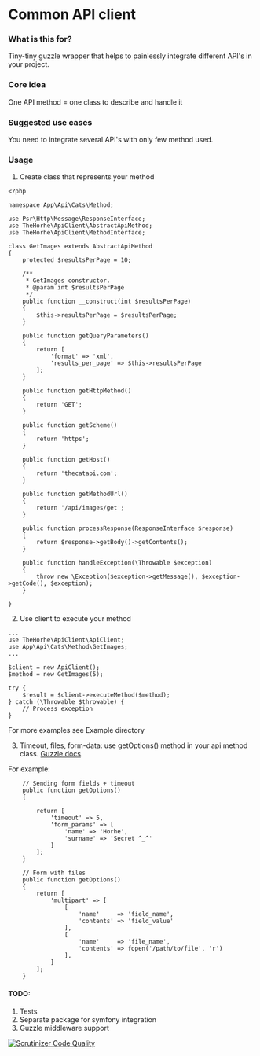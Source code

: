 # Common API client
### What is this for?
Tiny-tiny guzzle wrapper that helps to painlessly integrate different API's in your project.

### Core idea
One API method = one class to describe and handle it

### Suggested use cases
You need to integrate several API's with only few method used.

### Usage
1. Create class that represents your method
~~~
<?php

namespace App\Api\Cats\Method;

use Psr\Http\Message\ResponseInterface;
use TheHorhe\ApiClient\AbstractApiMethod;
use TheHorhe\ApiClient\MethodInterface;

class GetImages extends AbstractApiMethod
{
    protected $resultsPerPage = 10;

    /**
     * GetImages constructor.
     * @param int $resultsPerPage
     */
    public function __construct(int $resultsPerPage)
    {
        $this->resultsPerPage = $resultsPerPage;
    }

    public function getQueryParameters()
    {
        return [
            'format' => 'xml',
            'results_per_page' => $this->resultsPerPage
        ];
    }

    public function getHttpMethod()
    {
        return 'GET';
    }

    public function getScheme()
    {
        return 'https';
    }

    public function getHost()
    {
        return 'thecatapi.com';
    }

    public function getMethodUrl()
    {
        return '/api/images/get';
    }

    public function processResponse(ResponseInterface $response)
    {
        return $response->getBody()->getContents();
    }

    public function handleException(\Throwable $exception)
    {
        throw new \Exception($exception->getMessage(), $exception->getCode(), $exception);
    }

}
~~~

2. Use client to execute your method
~~~
...
use TheHorhe\ApiClient\ApiClient;
use App\Api\Cats\Method\GetImages;
...

$client = new ApiClient();
$method = new GetImages(5);

try {
    $result = $client->executeMethod($method);
} catch (\Throwable $throwable) {
    // Process exception
}
~~~

For more examples see Example directory

3. Timeout, files, form-data: use getOptions() method in your api method class.
[Guzzle docs](http://docs.guzzlephp.org/en/stable/quickstart.html#post-form-requests).

For example:
~~~
    // Sending form fields + timeout
    public function getOptions()
    {

        return [
            'timeout' => 5,
            'form_params' => [
                'name' => 'Horhe',
                'surname' => 'Secret ^_^'
            ]
        ];
    }
    
    // Form with files
    public function getOptions()
    {
        return [
            'multipart' => [
                [
                    'name'     => 'field_name',
                    'contents' => 'field_value'
                ],
                [
                    'name'     => 'file_name',
                    'contents' => fopen('/path/to/file', 'r')
                ],
            ]
        ];
    }
~~~

#### TODO:
1) Tests
2) Separate package for symfony integration
3) Guzzle middleware support

[![Scrutinizer Code Quality](https://scrutinizer-ci.com/g/the-horhe/common-api-client/badges/quality-score.png?b=master)](https://scrutinizer-ci.com/g/the-horhe/common-api-client/?branch=master)
